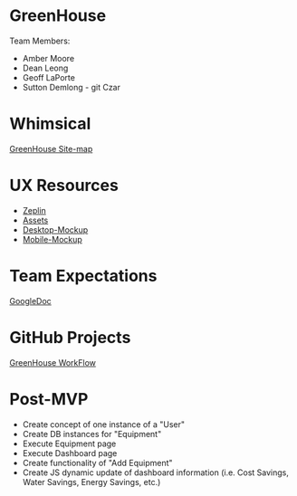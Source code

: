 # GreenHouse

Team Members:

- Amber Moore
- Dean Leong
- Geoff LaPorte
- Sutton Demlong - git Czar

# Whimsical

[GreenHouse Site-map](https://whimsical.com/DAFyM5GeQsxhFRbMy1o3vc)

# UX Resources

- [Zeplin](https://scene.zeplin.io/project/5f833bd744cc2c76806cf9d5)
- [Assets](https://drive.google.com/drive/folders/1oh87-jQwjmIavc8ufYE9hCJsMJByLfWa)
- [Desktop-Mockup](https://www.figma.com/proto/3naVRlnr4qOC9iqisHTDZV/p3b-Mid-Fidelity?node-id=475%3A2&viewport=292%2C1155%2C0.08796175569295883&scaling=min-zoom)
- [Mobile-Mockup](https://www.figma.com/proto/3naVRlnr4qOC9iqisHTDZV/p3b-Mid-Fidelity?node-id=551%3A9927&viewport=611%2C1489%2C0.13151338696479797&scaling=scale-down)

# Team Expectations

[GoogleDoc](https://docs.google.com/document/d/1qyXwMCpHjvtyT953FGs_HHTLHkv3G3pF0_bKpM_sebc/edit?usp=sharing)

# GitHub Projects

[GreenHouse WorkFlow](https://github.com/suttondemlong/green-house/projects/1)

# Post-MVP

- Create concept of one instance of a "User"
- Create DB instances for "Equipment"
- Execute Equipment page
- Execute Dashboard page
- Create functionality of "Add Equipment"
- Create JS dynamic update of dashboard information (i.e. Cost Savings, Water Savings, Energy Savings, etc.)
